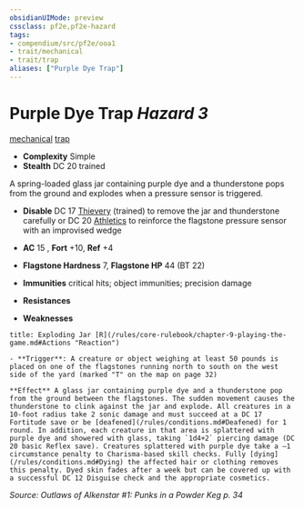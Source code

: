 ```yaml
---
obsidianUIMode: preview
cssclass: pf2e,pf2e-hazard
tags:
- compendium/src/pf2e/ooa1
- trait/mechanical
- trait/trap
aliases: ["Purple Dye Trap"]
---
```

# Purple Dye Trap *Hazard 3*  
[mechanical](/rules/traits/mechanical.md)  [trap](/rules/traits/trap.md)  

- **Complexity** Simple
- **Stealth** DC 20 trained  

A spring-loaded glass jar containing purple dye and a thunderstone pops from the ground and explodes when a pressure sensor is triggered.

- **Disable** DC 17 [Thievery](/compendium/skills.md#Thievery) (trained) to remove the jar and thunderstone carefully or DC 20 [Athletics](/compendium/skills.md#Athletics) to reinforce the flagstone pressure sensor with an improvised wedge  

- **AC** 15 , **Fort** +10, **Ref** +4
- **Flagstone  Hardness** 7, **Flagstone  HP** 44 (BT 22)
- **Immunities** critical hits; object immunities; precision damage
- **Resistances** 
- **Weaknesses** 
     
```ad-embed-ability
title: Exploding Jar [R](/rules/core-rulebook/chapter-9-playing-the-game.md#Actions "Reaction")

- **Trigger**: A creature or object weighing at least 50 pounds is placed on one of the flagstones running north to south on the west side of the yard (marked "T" on the map on page 32)

**Effect** A glass jar containing purple dye and a thunderstone pop from the ground between the flagstones. The sudden movement causes the thunderstone to clink against the jar and explode. All creatures in a 10-foot radius take 2 sonic damage and must succeed at a DC 17 Fortitude save or be [deafened](/rules/conditions.md#Deafened) for 1 round. In addition, each creature in that area is splattered with purple dye and showered with glass, taking `1d4+2` piercing damage (DC 20 basic Reflex save). Creatures splattered with purple dye take a –1 circumstance penalty to Charisma-based skill checks. Fully [dying](/rules/conditions.md#Dying) the affected hair or clothing removes this penalty. Dyed skin fades after a week but can be covered up with a successful DC 12 Disguise check and the appropriate cosmetics.
```

*Source: Outlaws of Alkenstar #1: Punks in a Powder Keg p. 34*